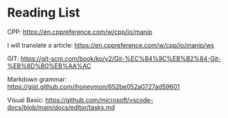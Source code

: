# Reading List


CPP: 
https://en.cppreference.com/w/cpp/io/manip

I will translate a article:
https://en.cppreference.com/w/cpp/io/manip/ws

GIT: 
https://git-scm.com/book/ko/v2/Git-%EC%84%9C%EB%B2%84-Git-%EB%8D%B0%EB%AA%AC

Markdown grammar: 
https://gist.github.com/ihoneymon/652be052a0727ad59601

Visual Basic:
https://github.com/microsoft/vscode-docs/blob/main/docs/editor/tasks.md


